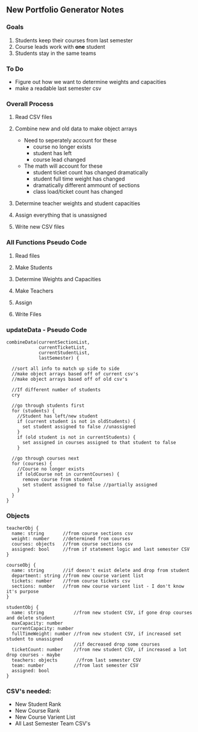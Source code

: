 ## New Portfolio Generator Notes

### Goals
1. Students keep their courses from last semester
1. Course leads work with **one** student
1. Students stay in the same teams

### To Do
* Figure out how we want to determine weights and capacities
* make a readable last semester csv 

### Overall Process
  1. Read CSV files
  
  1. Combine new and old data to make object arrays
      * Need to seperately account for these
         - course no longer exists
         - student has left
         - course lead changed
      * The math will account for these
         - student ticket count has changed dramatically
         - student full time weight has changed
         - dramatically different ammount of sections
         - class load/ticket count has changed
           
  1. Determine teacher weights and student capacities
  
  1. Assign everything that is unassigned
  
  1. Write new CSV files
  
### All Functions Pseudo Code
  1. Read files
     
  1. Make Students
  1. Determine Weights and Capacities
  1. Make Teachers
  1. Assign
  1. Write Files

### updateData - Pseudo Code
```
combineData(currentSectionList, 
            currentTicketList, 
            currentStudentList,   
            lastSemester) {
            
  //sort all info to match up side to side
  //make object arrays based off of current csv's
  //make object arrays based off of old csv's
  
  //If different number of students
  cry
  
  //go through students first
  for (students) {
    //Student has left/new student
    if (current student is not in oldStudents) {
      set student assigned to false //unassigned
    }
    if (old student is not in currentStudents) {
      set assigned in courses assigned to that student to false
    }
    
  //go through courses next
  for (courses) {
    //Course no longer exists
    if (oldCourse not in currentCourses) {
      remove course from student
      set student assigned to false //partially assigned
    }
  }
}    

```
### Objects
```
teacherObj {
  name: string       //from course sections csv
  weight: number     //determined from courses
  courses: objects   //from course sections csv
  assigned: bool     //from if statement logic and last semester CSV
}

courseObj {
  name: string       //if doesn't exist delete and drop from student
  department: string //from new course varient list
  tickets: number    //from course tickets csv
  sections: number   //from new course varient list - I don't know it's purpose
}

studentObj {
  name: string           //from new student CSV, if gone drop courses and delete student
  maxCapacity: number
  currentCapacity: number
  fullTimeWeight: number //from new student CSV, if increased set student to unassigned
                         //if decreased drop some courses
  ticketCount: number    //from new student CSV, if increased a lot drop courses - maybe
  teachers: objects       //from last semester CSV
  team: number           //from last semester CSV
  assigned: bool        
}
```
    
### CSV's needed:
* New Student Rank
* New Course Rank
* New Course Varient List
* All Last Semester Team CSV's
